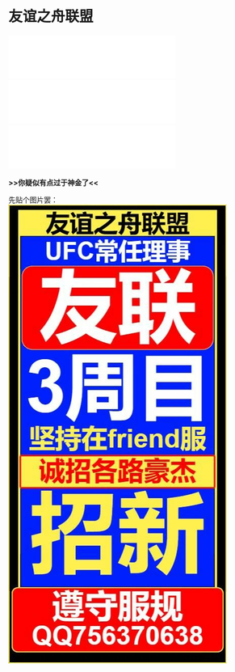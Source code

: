 # 友谊之舟联盟

<iframe frameborder="no" border="0" marginwidth="0" marginheight="0" width=330 height=86 src="//music.163.com/outchain/player?type=2&id=4919587&auto=1&height=66"></iframe>

<iframe frameborder="no" border="0" marginwidth="0" marginheight="0" width=330 height=86 src="//music.163.com/outchain/player?type=2&id=4919517&auto=1&height=66"></iframe>

<iframe frameborder="no" border="0" marginwidth="0" marginheight="0" width=330 height=86 src="//music.163.com/outchain/player?type=2&id=4919545&auto=1&height=66"></iframe>

**>>你疑似有点过于神金了<<**

先贴个图片罢：
![友谊之舟联盟宣传图](./picture/YYZZLM.webp)
